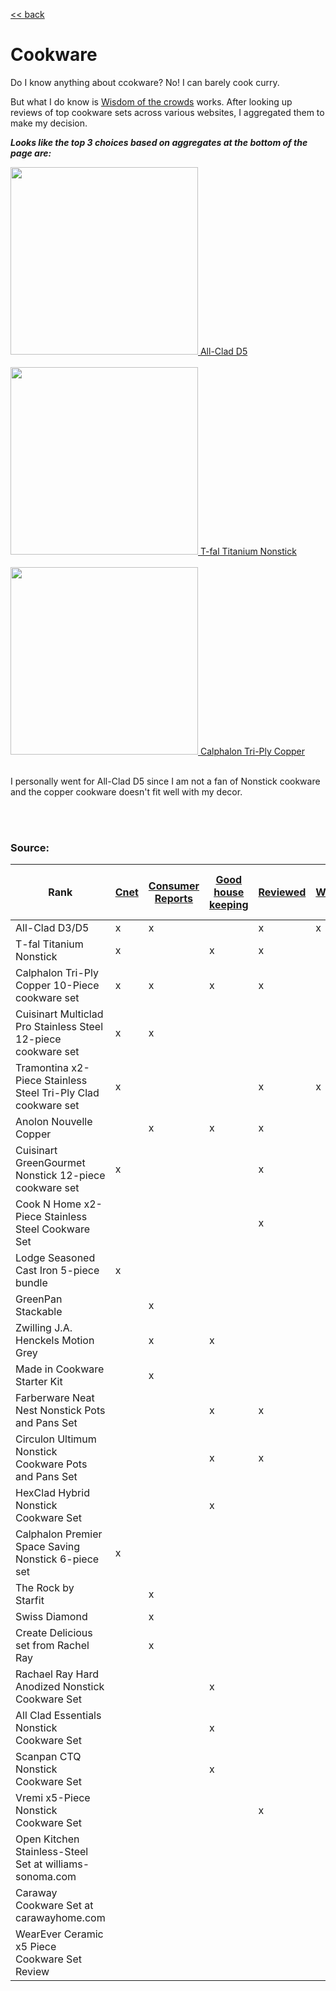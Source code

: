 [<< back](../index.md)

# Cookware

Do I know anything about ccokware? No! I can barely cook curry.

But what I do know is [Wisdom of the crowds](https://en.wikipedia.org/wiki/Wisdom_of_the_crowd) works. After looking up reviews of top cookware sets across various websites, I aggregated them to make my decision.

**_Looks like the top 3 choices based on aggregates at the bottom of the page are:_**

<div>
<a href="https://amzn.to/2tFrofG" target="_blank">
<img border="0" src="https://images-na.ssl-images-amazon.com/images/I/513qsaiKOnL._AC_SL1000_.jpg" width="300px" /> 
All-Clad D5
</a>
</div>

<br>

<div>
<a href="https://amzn.to/376ae8C" target="_blank">
<img border="0" src="https://images-na.ssl-images-amazon.com/images/I/81hgPmLcc-L._AC_SL1500_.jpg" width="300px" /> 
T-fal Titanium Nonstick
</a>
</div>

<br>

<div>
<a href="https://amzn.to/2UvTt47" target="_blank">
<img border="0" src="https://images-na.ssl-images-amazon.com/images/I/5189neiwNAL._AC_SL1178_.jpg" width="300px" /> 
Calphalon Tri-Ply Copper
</a>
</div>

<br>

I personally went for All-Clad D5 since I am not a fan of Nonstick cookware and the copper cookware doesn't fit well with my decor.

<br>
<br>

### Source:

| Rank                                                          | [Cnet](https://www.cnet.com/news/8-best-cookware-sets-of-2020/) | [Consumer Reports](https://www.consumerreports.org/cookware/best-cookware-sets-of-the-year/) | [Good house keeping](https://www.goodhousekeeping.com/cooking-tools/cookware-reviews/g799/best-picks-nonstick-cookware/) | [Reviewed](https://www.reviewed.com/cooking/best-right-now/the-best-cookware-sets) | [Wirecutter](https://thewirecutter.com/reviews/best-cookware-set/) | [Family Living Today](https://familylivingtoday.com/best-cookware/) | [The Spruce Eats](https://www.thespruceeats.com/best-cookware-sets-4077248) | [Essential Home and Garden](https://www.essentialhomeandgarden.com/best-cookware-sets/) | Total |
|---------------------------------------------------------------|------|------------------|--------------------|----------|------------|---------------------|-----------------|---------------------------|-------|
| All-Clad D3/D5                                                | x    | x                |                    | x        | x          | x                   | x               | x                         | 7   |
| T-fal Titanium Nonstick                                       | x    |                  | x                  | x        |            | x                   |                 | x                         | 5   |
| Calphalon Tri-Ply Copper 10-Piece cookware set                | x    | x                | x                  | x        |            |                     |                 | x                         | 5   |
| Cuisinart Multiclad Pro Stainless Steel 12-piece cookware set | x    | x                |                    |          |            |                     | x               | x                         | 4   |
| Tramontina x2-Piece Stainless Steel Tri-Ply Clad cookware set | x    |                  |                    | x        | x          | x                   |                 |                           | 4   |
| Anolon Nouvelle Copper                                        |      | x                | x                  | x        |            |                     | x               |                           | 4   |
| Cuisinart GreenGourmet Nonstick 12-piece cookware set         | x    |                  |                    | x        |            | x                   |                 |                           | 3   |
| Cook N Home x2-Piece Stainless Steel Cookware Set             |      |                  |                    | x        |            | x                   | x               |                           | 3   |
| Lodge Seasoned Cast Iron 5-piece bundle                       | x    |                  |                    |          |            |                     | x               |                           | 2   |
| GreenPan Stackable                                            |      | x                |                    |          |            |                     | x               |                           | 2   |
| Zwilling J.A. Henckels Motion Grey                            |      | x                | x                  |          |            |                     |                 |                           | 2   |
| Made in Cookware Starter Kit                                  |      | x                |                    |          |            |                     |                 | x                         | 2   |
| Farberware Neat Nest Nonstick Pots and Pans Set               |      |                  | x                  | x        |            |                     |                 |                           | 2   |
| Circulon Ultimum Nonstick Cookware Pots and Pans Set          |      |                  | x                  | x        |            |                     |                 |                           | 2   |
| HexClad Hybrid Nonstick Cookware Set                          |      |                  | x                  |          |            |                     | x               |                           | 2   |
| Calphalon Premier Space Saving Nonstick 6-piece set           | x    |                  |                    |          |            |                     |                 |                           | 1   |
| The Rock by Starfit                                           |      | x                |                    |          |            |                     |                 |                           | 1   |
| Swiss Diamond                                                 |      | x                |                    |          |            |                     |                 |                           | 1   |
| Create Delicious set from Rachel Ray                          |      | x                |                    |          |            |                     |                 |                           | 1   |
| Rachael Ray Hard Anodized Nonstick Cookware Set               |      |                  | x                  |          |            |                     |                 |                           | 1   |
| All Clad Essentials Nonstick Cookware Set                     |      |                  | x                  |          |            |                     |                 |                           | 1   |
| Scanpan CTQ Nonstick Cookware Set                             |      |                  | x                  |          |            |                     |                 |                           | 1   |
| Vremi x5-Piece Nonstick Cookware Set                          |      |                  |                    | x        |            |                     |                 |                           | 1   |
| Open Kitchen Stainless-Steel Set at williams-sonoma.com       |      |                  |                    |          |            |                     | x               |                           | 1   |
| Caraway Cookware Set at carawayhome.com                       |      |                  |                    |          |            |                     | x               |                           | 1   |
| WearEver Ceramic x5 Piece Cookware Set Review                 |      |                  |                    |          |            |                     |                 | x                         | 1   |
